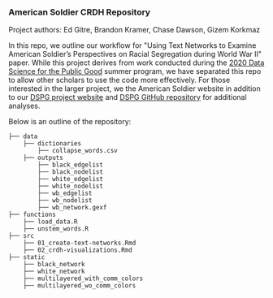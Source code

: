 ### American Soldier CRDH Repository 

Project authors: Ed Gitre, Brandon Kramer, Chase Dawson, Gizem Korkmaz 

In this repo, we outline our workflow for "Using Text Networks to Examine American Soldier’s Perspectives on Racial Segregation during World War II" paper. While this project derives from work conducted during the [2020 Data Science for the Public Good](https://sites.google.com/vt.edu/theamericansoldier/about-the-project) summer program, we have separated this repo to allow other scholars to use the code more effectively. For those interested in the larger project, we the American Soldier website in addition to our [DSPG project website](https://dspg-young-scholars-program.github.io/dspg20amsoldier/?dspg) and [DSPG GitHub repository](https://github.com/DSPG-Young-Scholars-Program/dspg2020amsoldier) for additional analyses. 

Below is an outline of the repository: 

    ├── data 
        ├── dictionaries
            ├── collapse_words.csv
        ├── outputs
            ├── black_edgelist
            ├── black_nodelist
            ├── white_edgelist
            ├── white_nodelist
            ├── wb_edgelist
            ├── wb_nodelist
            ├── wb_network.gexf
    ├── functions
        ├── load_data.R
        ├── unstem_words.R
    ├── src
        ├── 01_create-text-networks.Rmd
        ├── 02_crdh-visualizations.Rmd 
    ├── static 
        ├── black_network
        ├── white_network
        ├── multilayered_with_comm_colors
        ├── multilayered_wo_comm_colors